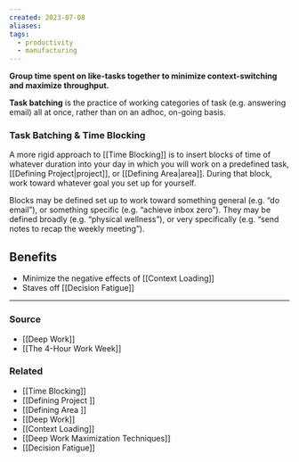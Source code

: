 ```yaml
---
created: 2023-07-08
aliases: 
tags:
  - productivity
  - manufacturing
---
```

**Group time spent on like-tasks together to minimize context-switching and maximize throughput.**

**Task batching** is the practice of working categories of task (e.g. answering email) all at once, rather than on an adhoc, on-going basis.  

### Task Batching & Time Blocking

A more rigid approach to [[Time Blocking]] is to insert blocks of time of whatever duration into your day in which you will work on a predefined task, [[Defining Project|project]], or [[Defining Area|area]]. During that block, work toward whatever goal you set up for yourself. 

Blocks may be defined set up to work toward something general (e.g. “do email”), or something specific (e.g. “achieve inbox zero”). They may be defined broadly (e.g. “physical wellness”), or very specifically (e.g. “send notes to recap the weekly meeting”).

## Benefits

- Minimize the negative effects of [[Context Loading]]
- Staves off [[Decision Fatigue]]

---
### Source
- [[Deep Work]]
- [[The 4-Hour Work Week]]

### Related
- [[Time Blocking]]
- [[Defining  Project ]]
- [[Defining Area ]]
- [[Deep Work]]
- [[Context Loading]]
- [[Deep Work Maximization Techniques]]
- [[Decision Fatigue]]